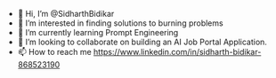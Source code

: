- 👋 Hi, I’m @SidharthBidikar
- 👀 I’m interested in finding solutions to burning problems 
- 🌱 I’m currently learning Prompt Engineering
- 💞️ I’m looking to collaborate on building an AI Job Portal Application.
- 📫 How to reach me https://www.linkedin.com/in/sidharth-bidikar-868523190

<!---
SidharthBidikar/SidharthBidikar is a ✨ special ✨ repository because its `README.md` (this file) appears on your GitHub profile.
You can click the Preview link to take a look at your changes.
--->

